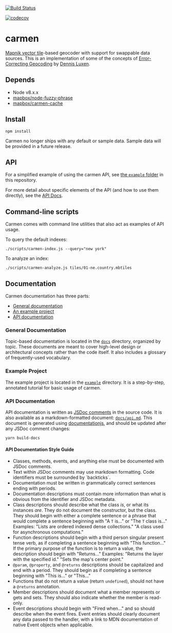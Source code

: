 [![Build Status](https://travis-ci.org/mapbox/carmen.svg?branch=master)](https://travis-ci.org/mapbox/carmen)

[![codecov](https://codecov.io/gh/mapbox/carmen/branch/master/graph/badge.svg)](https://codecov.io/gh/mapbox/carmen)

# carmen

[Mapnik vector tile](https://github.com/mapbox/mapnik-vector-tile)-based geocoder with support for swappable data sources.
This is an implementation of some of the concepts of [Error-Correcting Geocoding](http://arxiv.org/abs/1102.3306) by [Dennis Luxen](http://algo2.iti.kit.edu/english/luxen.php).

## Depends

- Node v8.x.x
- [mapbox/node-fuzzy-phrase](https://github.com/mapbox/node-fuzzy-phrase)
- [mapbox/carmen-cache](https://github.com/mapbox/carmen-cache)

## Install

    npm install

Carmen no longer ships with any default or sample data. Sample data will be provided in a future release.

## API

For a simplified example of using the carmen API, see [the `example` folder](./example) in this repository.

For more detail about specific elements of the API (and how to use them directly), see the [API Docs](./docs/api.md).

## Command-line scripts
Carmen comes with command line utilities that also act as examples of API usage.

To query the default indexes:

    ./scripts/carmen-index.js --query="new york"

To analyze an index:

    ./scripts/carmen-analyze.js tiles/01-ne.country.mbtiles

## Documentation

Carmen documentation has three parts:

- [General documentation](#general-documentation)
- [An example project](#example-project)
- [API documentation](#api-documentation)

### General Documentation

Topic-based documentation is located in the [`docs`](./docs) directory, organized by topic. These documents are meant to cover high-level design or architectural concepts rather than the code itself. It also includes a glossary of frequently-used vocabulary.

### Example Project

The example project is located in the [`example`](./example) directory. It is a step-by-step, annotated tutorial for basic usage of carmen.

### API Documentation

API documentation is written as [JSDoc comments](http://usejsdoc.org/) in the source code. It is also available as a markdown-formatted document: [`docs/api.md`](./docs/api.md). This document is generated using [documentationjs](http://documentation.js.org/), and should be updated after any JSDoc comment changes:

```bash
yarn build-docs
```

#### API Documentation Style Guide

* Classes, methods, events, and anything else must be documented with JSDoc comments.
* Text within JSDoc comments may use markdown formatting. Code identifiers must be surrounded by \`backticks\`.
* Documentation must be written in grammatically correct sentences ending with periods.
* Documentation descriptions must contain more information than what is obvious from the identifier and JSDoc metadata.
* Class descriptions should describe what the class *is*, or what its instances *are*. They do not document the constructor, but the class. They should begin with either a complete sentence or a phrase that would complete a sentence beginning with "A `T` is..." or "The `T` class is..." Examples: "Lists are ordered indexed dense collections." "A class used for asynchronous computations."
* Function descriptions should begin with a third person singular present tense verb, as if completing a sentence beginning with "This function..." If the primary purpose of the function is to return a value, the description should begin with "Returns..." Examples: "Returns the layer with the specified id." "Sets the map's center point."
* `@param`, `@property`, and `@returns` descriptions should be capitalized and end with a period. They should begin as if completing a sentence beginning with "This is..." or "This..."
* Functions that do not return a value (return `undefined`), should not have a `@returns` annotation.
* Member descriptions should document what a member represents or gets and sets. They should also indicate whether the member is read-only.
* Event descriptions should begin with "Fired when..." and so should describe when the event fires. Event entries should clearly document any data passed to the handler, with a link to MDN documentation of native Event objects when applicable.


